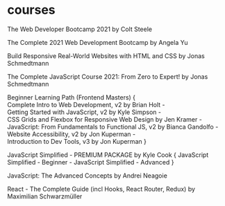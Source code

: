 # courses

The Web Developer Bootcamp 2021 by Colt Steele

The Complete 2021 Web Development Bootcamp by Angela Yu

Build Responsive Real-World Websites with HTML and CSS by Jonas Schmedtmann

The Complete JavaScript Course 2021: From Zero to Expert! by Jonas Schmedtmann

Beginner Learning Path (Frontend Masters) {<br>
Complete Intro to Web Development, v2 by Brian Holt - <br>
Getting Started with JavaScript, v2 by Kyle Simpson - <br>
CSS Grids and Flexbox for Responsive Web Design by Jen Kramer - <br>
JavaScript: From Fundamentals to Functional JS, v2 by Bianca Gandolfo - <br>
Website Accessibility, v2 by Jon Kuperman - <br>
Introduction to Dev Tools, v3 by Jon Kuperman }

JavaScript Simplified - PREMIUM PACKAGE by Kyle Cook {
JavaScript Simplified - Beginner - JavaScript Simplified - Advanced
}

JavaScript: The Advanced Concepts by Andrei Neagoie

React - The Complete Guide (incl Hooks, React Router, Redux) by Maximilian Schwarzmüller



